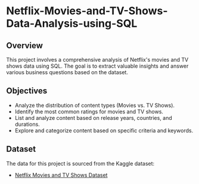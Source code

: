 # Netflix-Movies-and-TV-Shows-Data-Analysis-using-SQL

## Overview
This project involves a comprehensive analysis of Netflix's movies and TV shows data using SQL. The goal is to extract valuable insights and answer various business questions based on the dataset. 

## Objectives
- Analyze the distribution of content types (Movies vs. TV Shows).
- Identify the most common ratings for movies and TV shows.
- List and analyze content based on release years, countries, and durations.
- Explore and categorize content based on specific criteria and keywords.

## Dataset
The data for this project is sourced from the Kaggle dataset:
- [Netflix Movies and TV Shows Dataset](https://www.kaggle.com/datasets/shivamb/netflix-shows?resource=download)

